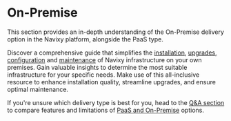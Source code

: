 # On-Premise

This section provides an in-depth understanding of the On-Premise delivery option in the Navixy platform, alongside the PaaS type.

Discover a comprehensive guide that simplifies the [installation](readme/on-premise-how-to-guide/installation/), [upgrades](qa/software-updates/), [configuration](readme/on-premise-how-to-guide/configuration/) and [maintenance](readme/on-premise-how-to-guide/maintenance/) of Navixy infrastructure on your own premises. Gain valuable insights to determine the most suitable infrastructure for your specific needs. Make use of this all-inclusive resource to enhance installation quality, streamline upgrades, and ensure optimal maintenance.

If you're unsure which delivery type is best for you, head to the [Q\&A section](qa/) to compare features and limitations of [PaaS and On-Premise](qa/paas-vs-on-premise.md) options.
